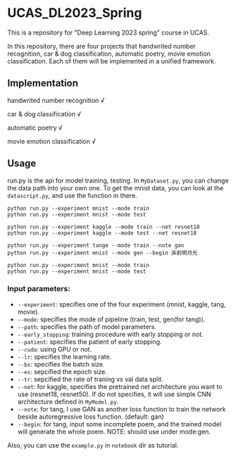 # UCAS_DL2023_Spring
This is a repository for "Deep Learning 2023 spring" course in UCAS.

In this repository, there are four projects that handwrited number recognition, car & dog classification, automatic poetry, movie emotion classification. Each of them will be implemented in a unified framework. 

## Implementation
handwrited number recognition   √

car & dog classification        √

automatic poetry                √

movie emotion classification    √

## Usage
run.py is the api for model training, testing. In `MyDataset.py`, you can change the data path into your own one. To get the mnist data, you can look at the `datascript.py`, and use the function in there.

```
python run.py --experiment mnist --mode train
python run.py --experiment mnist --mode test

python run.py --experiment kaggle --mode train --net resnet18
python run.py --experiment kaggle --mode test --net resnet18

python run.py --experiment tange --mode train --note gan
python run.py --experiment mnist --mode gen --begin 床前明月光

python run.py --experiment mnist --mode train
python run.py --experiment mnist --mode test
```

### Input parameters:
* `--experiment`: specifies one of the four experiment (mnist, kaggle, tang, movie).
* `--mode`: specifies the mode of pipeline (train, test, gen(for tang)).
* `--path`: specifies the path of model parameters.
* `--early_stopping`: training procedure with early stopping or not.
* `--patient`: specifies the patient of early stopping.
* `--cuda`: using GPU or not.
* `--lr`: specifies the learning rate.
* `--bs`: specifies the batch size.
* `--es`: sepcified the epoch size.
* `--tr`: sepcified the rate of traning vs val data split.
* `--net`: for kaggle, specifies the pretrained net architecture you want to use (resnet18, resnet50). If do not specifies, it will use simple CNN architecture defined in `MyModel.py`.
* `--note`: for tang, I use GAN as another loss function to train the network beside autoregressive loss function. (default: gan)
* `--begin`: for tang, input some incomplete poem, and the trained model will generate the whole poem. NOTE: should use under mode:gen.

Also, you can use the `example.py` in `notebook` dir as tutorial.
